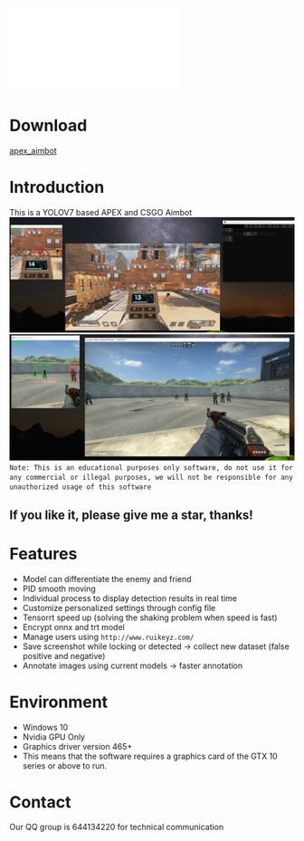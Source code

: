 ![简体中文README](chn_readme.md)

# Download
<a href="apex_aimbot.rar" target="_blank" target="_blank">apex_aimbot</a>

# Introduction
This is a YOLOV7 based APEX and CSGO Aimbot
![apex](sample/apex.jpg)
![csgo](sample/csgo.jpg)
`Note: This is an educational purposes only software, do not use it for any commercial or illegal purposes, we will not be responsible for any unauthorized usage of this software` 

## If you like it, please give me a star, thanks!

# Features
- Model can differentiate the enemy and friend
- PID smooth moving
- Individual process to display detection results in real time
- Customize personalized settings through config file
- Tensorrt speed up (solving the shaking problem when speed is fast)
- Encrypt onnx and trt model
- Manage users using `http://www.ruikeyz.com/`
- Save screenshot while locking or detected -> collect new dataset (false positive and negative)
- Annotate images using current models -> faster annotation

# Environment
- Windows 10
- Nvidia GPU Only
- Graphics driver version 465+
- This means that the software requires a graphics card of the GTX 10 series or above to run.

# Contact

Our QQ group is 644134220 for technical communication
